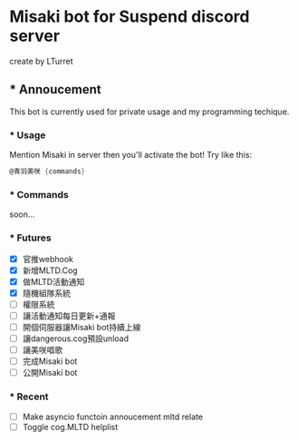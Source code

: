 # Misaki bot for Suspend discord server

create by LTurret

## * Annoucement

This bot is currently used for private usage and my programming techique.

### * Usage

Mention Misaki in server then you'll activate the bot!
Try like this:

```cs
@青羽美咲 {commands}
```

### * Commands

soon...

### * Futures

- [x] 官推webhook
- [x] 新增MLTD.Cog
- [x] 做MLTD活動通知
- [x] 隨機組隊系統
- [ ] 權限系統
- [ ] 讓活動通知每日更新+通報
- [ ] 開個伺服器讓Misaki bot持續上線
- [ ] 讓dangerous.cog預設unload
- [ ] 讓美咲唱歌
- [ ] 完成Misaki bot
- [ ] 公開Misaki bot

### * Recent

- [ ] Make asyncio functoin annoucement mltd relate
- [ ] Toggle cog.MLTD helplist
